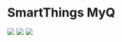 SmartThings MyQ
===============
<a href="http://www.amazon.com/gp/product/B00FWYESVQ/ref=as_li_tl?ie=UTF8&camp=1789&creative=390957&creativeASIN=B00FWYESVQ&linkCode=as2&tag=githubcoderep-20&linkId=YOONR7PTA4FKDFZC"><img border="0" src="http://ws-na.amazon-adsystem.com/widgets/q?_encoding=UTF8&ASIN=B00FWYESVQ&Format=_SL110_&ID=AsinImage&MarketPlace=US&ServiceVersion=20070822&WS=1&tag=githubcoderep-20" ></a><img src="http://ir-na.amazon-adsystem.com/e/ir?t=githubcoderep-20&l=as2&o=1&a=B00FWYESVQ" width="1" height="1" border="0" alt="" style="border:none !important; margin:0px !important;" />
<a href="http://www.amazon.com/gp/product/B005FT4N2M/ref=as_li_tl?ie=UTF8&camp=1789&creative=390957&creativeASIN=B005FT4N2M&linkCode=as2&tag=githubcoderep-20&linkId=RXBI7YA3BLAA4FIE"><img border="0" src="http://ws-na.amazon-adsystem.com/widgets/q?_encoding=UTF8&ASIN=B005FT4N2M&Format=_SL110_&ID=AsinImage&MarketPlace=US&ServiceVersion=20070822&WS=1&tag=githubcoderep-20" ></a><img src="http://ir-na.amazon-adsystem.com/e/ir?t=githubcoderep-20&l=as2&o=1&a=B005FT4N2M" width="1" height="1" border="0" alt="" style="border:none !important; margin:0px !important;" />
<a href="http://www.amazon.com/gp/product/B00B7CDSQ8/ref=as_li_tl?ie=UTF8&camp=1789&creative=390957&creativeASIN=B00B7CDSQ8&linkCode=as2&tag=githubcoderep-20&linkId=MRBEM5YTUYSWLIYO"><img border="0" src="http://ws-na.amazon-adsystem.com/widgets/q?_encoding=UTF8&ASIN=B00B7CDSQ8&Format=_SL110_&ID=AsinImage&MarketPlace=US&ServiceVersion=20070822&WS=1&tag=githubcoderep-20" ></a><img src="http://ir-na.amazon-adsystem.com/e/ir?t=githubcoderep-20&l=as2&o=1&a=B00B7CDSQ8" width="1" height="1" border="0" alt="" style="border:none !important; margin:0px !important;" />

